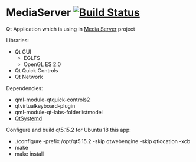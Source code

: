 # MediaServer [![Build Status](https://travis-ci.org/bartek56/MediaServer.svg?branch=master)](https://travis-ci.org/bartek56/MediaServer)

Qt Application which is using in [Media Server](https://github.com/bartek56/meta-mediaserver) project

Libraries:
- Qt GUI
  - EGLFS
  - OpenGL ES 2.0
- Qt Quick Controls
- Qt Network

Dependencies:
- qml-module-qtquick-controls2
- qtvirtualkeyboard-plugin
- qml-module-qt-labs-folderlistmodel
- [QtSystemd](https://github.com/bartek56/libsystemd-qt)


Configure and build qt5.15.2 for Ubuntu 18 this app:
- ./configure -prefix /opt/qt5.15.2 -skip qtwebengine -skip qtlocation -xcb
- make
- make install


